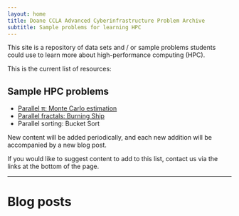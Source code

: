 ```yaml
---
layout: home
title: Doane CCLA Advanced Cyberinfrastructure Problem Archive
subtitle: Sample problems for learning HPC
---
```


This site is a repository of data sets and / or sample problems students could use to learn more about high-performance computing (HPC).

This is the current list of resources:

## Sample HPC problems

- [Parallel π: Monte Carlo estimation](./2023-11-16-monte-carlo/)
- [Parallel fractals: Burning Ship](./2023-11-20-burning-ship/)
- Parallel sorting: Bucket Sort

New content will be added periodically, and each new addition will be 
accompanied by a new blog post. 

If you would like to suggest content to add to this list, contact us via the links at the bottom of the page. 

---

# Blog posts

